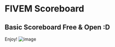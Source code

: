 # FIVEM Scoreboard
## Basic Scoreboard Free & Open :D

Enjoy!
![image](https://github.com/user-attachments/assets/212a2f14-2874-4f1a-9e62-05b469025cfa)
